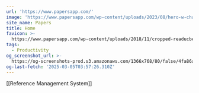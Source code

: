 ```yaml
---
url: 'https://www.papersapp.com/'
image: 'https://www.papersapp.com/wp-content/uploads/2023/08/hero-w-character.svg'
site_name: Papers
title: Home
favicon: >-
  https://www.papersapp.com/wp-content/uploads/2018/11/cropped-readucbe-icon-192x192.png
tags:
  - Productivity
og_screenshot_url: >-
  https://og-screenshots-prod.s3.amazonaws.com/1366x768/80/false/4fa86a72a87240259d4d884f80ce80162b781d03727156454811c31c1aa2125d.jpeg
og-last-fetch: '2025-03-05T03:57:26.310Z'
---
```

[[Reference Management System]]

